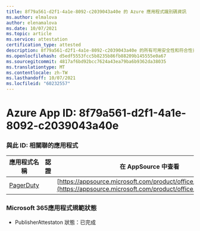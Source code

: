 ```yaml
---
title: 8f79a561-d2f1-4a1e-8092-c2039043a40e 的 Azure 應用程式識別碼資訊
ms.author: elmalova
author: elenamalova
ms.date: 10/07/2021
ms.topic: article
ms.service: attestation
certification_type: attested
description: 8f79a561-d2f1-4a1e-8092-c2039043a40e 的所有可用安全性和符合性資訊資訊。
ms.openlocfilehash: d5edf5553fcc5b8235b86fb88209b145555e0a67
ms.sourcegitcommit: 4817af6bd92bcc7624a43ea79ba6b9362da38035
ms.translationtype: MT
ms.contentlocale: zh-TW
ms.lasthandoff: 10/07/2021
ms.locfileid: "60232557"
---
```

# <a name="azure-app-id-8f79a561-d2f1-4a1e-8092-c2039043a40e"></a>Azure App ID: 8f79a561-d2f1-4a1e-8092-c2039043a40e


### <a name="apps-associated-with-this-id"></a>與此 ID: 相關聯的應用程式
| **應用程式名稱** | **認證** | **在 AppSource 中查看** |
|--------------|---------------|-----------------------|
| [PagerDuty](https://docs.microsoft.com/microsoft-365-app-certification/forward/WA200001637) |  | [https://appsource.microsoft.com/product/office/WA200001637](https://appsource.microsoft.com/product/office/WA200001637) |

### <a name="microsoft-365-app-compliance-status"></a>Microsoft 365應用程式規範狀態
- PublisherAttestaton 狀態：已完成
